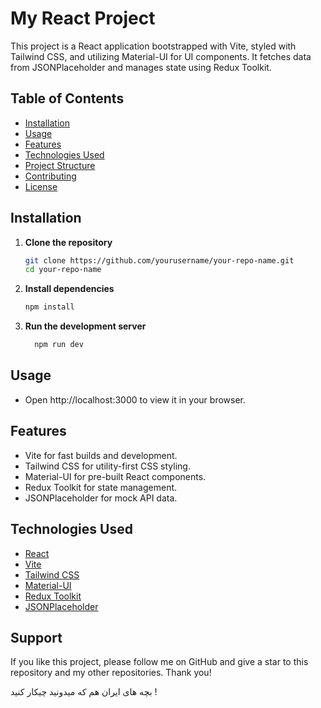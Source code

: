 # My React Project

This project is a React application bootstrapped with Vite, styled with Tailwind CSS, and utilizing Material-UI for UI components. It fetches data from JSONPlaceholder and manages state using Redux Toolkit.

## Table of Contents

- [Installation](#installation)
- [Usage](#usage)
- [Features](#features)
- [Technologies Used](#technologies-used)
- [Project Structure](#project-structure)
- [Contributing](#contributing)
- [License](#license)

## Installation

1. **Clone the repository**
   ```bash
   git clone https://github.com/yourusername/your-repo-name.git
   cd your-repo-name
2. **Install dependencies**
     ```bash
     npm install
3. **Run the development server**
   ```bash
     npm run dev

## Usage

- Open http://localhost:3000 to view it in your browser.
## Features

- Vite for fast builds and development.
- Tailwind CSS for utility-first CSS styling.
- Material-UI for pre-built React components.
- Redux Toolkit for state management.
- JSONPlaceholder for mock API data.

## Technologies Used
- [React](https://reactjs.org/)
- [Vite](https://vitejs.dev/)
- [Tailwind CSS](https://tailwindcss.com/)
- [Material-UI](https://material-ui.com/)
- [Redux Toolkit](https://redux-toolkit.js.org/)
- [JSONPlaceholder](https://jsonplaceholder.typicode.com/)
## Support

If you like this project, please follow me on GitHub and give a star to this repository and my other repositories. Thank you!



بچه های ایران هم که میدونید چیکار کنید !
